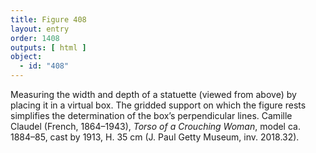 ```yaml
---
title: Figure 408
layout: entry
order: 1408
outputs: [ html ]
object:
  - id: "408"
---
```


Measuring the width and depth of a statuette (viewed from above) by placing it in a virtual box. The gridded support on which the figure rests simplifies the determination of the box’s perpendicular lines. Camille Claudel (French, 1864–1943), *Torso of a Crouching Woman*, model ca. 1884–85, cast by 1913, H. 35 cm (J. Paul Getty Museum, inv. 2018.32).
